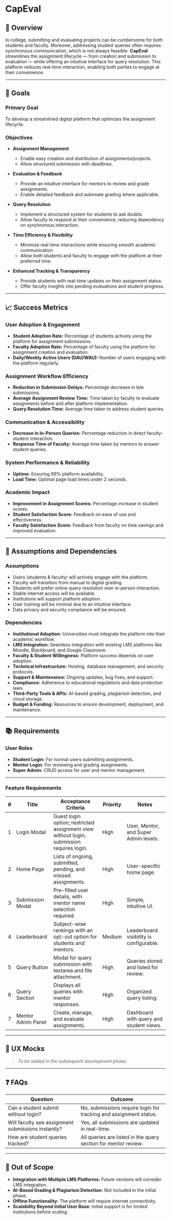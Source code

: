 # CapEval

## 🚀 Overview

In college, submitting and evaluating projects can be cumbersome for both students and faculty. Moreover, addressing student queries often requires synchronous communication, which is not always feasible. **CapEval** streamlines the assignment lifecycle — from creation and submission to evaluation — while offering an intuitive interface for query resolution. This platform reduces real-time interaction, enabling both parties to engage at their convenience.

---

## 🎯 Goals

### Primary Goal

To develop a streamlined digital platform that optimizes the assignment lifecycle.

### Objectives

- **Assignment Management**

  - Enable easy creation and distribution of assignments/projects.
  - Allow structured submission with deadlines.

- **Evaluation & Feedback**

  - Provide an intuitive interface for mentors to review and grade assignments.
  - Enable detailed feedback and automate grading where applicable.

- **Query Resolution**

  - Implement a structured system for students to ask doubts.
  - Allow faculty to respond at their convenience, reducing dependency on synchronous interaction.

- **Time Efficiency & Flexibility**

  - Minimize real-time interactions while ensuring smooth academic communication.
  - Allow both students and faculty to engage with the platform at their preferred time.

- **Enhanced Tracking & Transparency**
  - Provide students with real-time updates on their assignment status.
  - Offer faculty insights into pending evaluations and student progress.

---

## 📈 Success Metrics

### User Adoption & Engagement

- **Student Adoption Rate:** Percentage of students actively using the platform for assignment submissions.
- **Faculty Adoption Rate:** Percentage of faculty using the platform for assignment creation and evaluation.
- **Daily/Weekly Active Users (DAU/WAU):** Number of users engaging with the platform regularly.

### Assignment Workflow Efficiency

- **Reduction in Submission Delays:** Percentage decrease in late submissions.
- **Average Assignment Review Time:** Time taken by faculty to evaluate assignments before and after platform implementation.
- **Query Resolution Time:** Average time taken to address student queries.

### Communication & Accessibility

- **Decrease in In-Person Queries:** Percentage reduction in direct faculty-student interaction.
- **Response Time of Faculty:** Average time taken by mentors to answer student queries.

### System Performance & Reliability

- **Uptime:** Ensuring 99% platform availability.
- **Load Time:** Optimal page load times under 2 seconds.

### Academic Impact

- **Improvement in Assignment Scores:** Percentage increase in student scores.
- **Student Satisfaction Score:** Feedback on ease of use and effectiveness.
- **Faculty Satisfaction Score:** Feedback from faculty on time savings and improved evaluation.

---

## 🔗 Assumptions and Dependencies

### Assumptions

- Users (students & faculty) will actively engage with the platform.
- Faculty will transition from manual to digital grading.
- Students will prefer online query resolution over in-person interaction.
- Stable internet access will be available.
- Institutions will support platform adoption.
- User training will be minimal due to an intuitive interface.
- Data privacy and security compliance will be ensured.

### Dependencies

- **Institutional Adoption:** Universities must integrate the platform into their academic workflow.
- **LMS Integration:** Seamless integration with existing LMS platforms like Moodle, Blackboard, and Google Classroom.
- **Faculty & Student Willingness:** Platform success depends on user adoption.
- **Technical Infrastructure:** Hosting, database management, and security protocols.
- **Support & Maintenance:** Ongoing updates, bug fixes, and support.
- **Compliance:** Adherence to educational regulations and data protection laws.
- **Third-Party Tools & APIs:** AI-based grading, plagiarism detection, and cloud storage.
- **Budget & Funding:** Resources to ensure development, deployment, and maintenance.

---

## 📚 Requirements

### User Roles

- **Student Login:** For normal users submitting assignments.
- **Mentor Login:** For reviewing and grading assignments.
- **Super Admin:** CRUD access for user and mentor management.

---

### Feature Requirements

| #   | Title              | Acceptance Criteria                                                                      | Priority | Notes                                   |
| --- | ------------------ | ---------------------------------------------------------------------------------------- | -------- | --------------------------------------- |
| 1   | Login Modal        | Guest login option; restricted assignment view without login; submission requires login. | High     | User, Mentor, and Super Admin levels.   |
| 2   | Home Page          | Lists of ongoing, submitted, pending, and missed assignments.                            | High     | User-specific home page.                |
| 3   | Submission Modal   | Pre-filled user details, with mentor name selection required.                            | High     | Simple, intuitive UI.                   |
| 4   | Leaderboard        | Subject-wise rankings with an opt-out option for students and mentors.                   | Medium   | Leaderboard visibility is configurable. |
| 5   | Query Button       | Modal for query submission with textarea and file attachment.                            | High     | Queries stored and listed for review.   |
| 6   | Query Section      | Displays all queries with mentor responses.                                              | High     | Organized query listing.                |
| 7   | Mentor Admin Panel | Create, manage, and evaluate assignments.                                                | High     | Dashboard with query and student views. |

---

## 🎨 UX Mocks

> _To be added in the subsequent development phase._

---

## ❓ FAQs

| Question                                           | Outcome                                                           |
| -------------------------------------------------- | ----------------------------------------------------------------- |
| Can a student submit without login?                | No, submissions require login for tracking and assignment status. |
| Will faculty see assignment submissions instantly? | Yes, all submissions are updated in real-time.                    |
| How are student queries tracked?                   | All queries are listed in the query section for mentor review.    |

---

## 🚫 Out of Scope

- **Integration with Multiple LMS Platforms:** Future versions will consider LMS integration.
- **AI-Based Grading & Plagiarism Detection:** Not included in the initial phase.
- **Offline Functionality:** The platform will require internet connectivity.
- **Scalability Beyond Initial User Base:** Initial support is for limited institutions before scaling.

